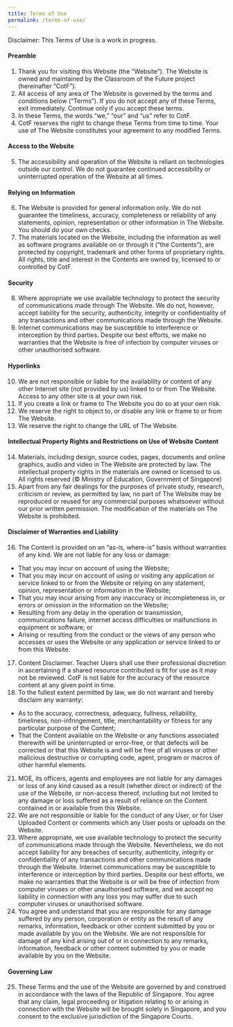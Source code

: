 ```yaml
---
title: Terms of Use
permalink: /terms-of-use/
---
```

Disclaimer: This Terms of Use is a work in progress.
#### **Preamble**
1.  Thank you for visiting this Website (the "Website”). The Website is owned and maintained by the Classroom of the Future project (hereinafter “CotF”).
2.  All access of any area of The Website is governed by the terms and conditions below (“Terms”). If you do not accept any of these Terms, exit immediately. Continue only if you accept these terms.
3.  In these Terms, the words “we,” “our” and “us” refer to CotF.
4.  CotF reserves the right to change these Terms from time to time. Your use of The Website constitutes your agreement to any modified Terms.

#### **Access to the Website**

5. The accessibility and operation of the Website is reliant on technologies outside our control. We do not guarantee continued accessibility or uninterrupted operation of the Website at all times.

#### **Relying on Information**

6.  The Website is provided for general information only. We do not guarantee the timeliness, accuracy, completeness or reliability of any statements, opinion, representation or other information in The Website. You should do your own checks.
7.  The materials located on the Website, including the information as well as software programs available on or through it (“the Contents”), are protected by copyright, trademark and other forms of proprietary rights. All rights, title and interest in the Contents are owned by, licensed to or controlled by CotF.

#### **Security**

8.  Where appropriate we use available technology to protect the security of communications made through The Website. We do not, however, accept liability for the security, authenticity, integrity or confidentiality of any transactions and other communications made through the Website.
9.  Internet communications may be susceptible to interference or interception by third parties. Despite our best efforts, we make no warranties that the Website is free of infection by computer viruses or other unauthorised software.

#### **Hyperlinks**

10.  We are not responsible or liable for the availability or content of any other Internet site (not provided by us) linked to or from The Website. Access to any other site is at your own risk.
11.  If you create a link or frame to The Website you do so at your own risk.
12.  We reserve the right to object to, or disable any link or frame to or from The Website.
13.  We reserve the right to change the URL of The Website.

#### **Intellectual Property Rights and Restrictions on Use of Website Content**

14.  Materials, including design, source codes, pages, documents and online graphics, audio and video in The Website are protected by law. The intellectual property rights in the materials are owned or licensed to us. All rights reserved (© Ministry of Education, Government of Singapore)
15.  Apart from any fair dealings for the purposes of private study, research, criticism or review, as permitted by law, no part of The Website may be reproduced or reused for any commercial purposes whatsoever without our prior written permission. The modification of the materials on The Website is prohibited.

#### **Disclaimer of Warranties and Liability**

16.  The Content is provided on an “as-is, where-is” basis without warranties of any kind. We are not liable for any loss or damage:
* That you may incur on account of using the Website;
*   That you may incur on account of using or visiting any application or service linked to or from the Website or relying on any statement, opinion, representation or information in the Website;
*   That you may incur arising from any inaccuracy or incompleteness in, or errors or omission in the information on the Website;
*   Resulting from any delay in the operation or transmission, communications failure, internet access difficulties or malfunctions in equipment or software; or
*   Arising or resulting from the conduct or the views of any person who accesses or uses the Website or any application or service linked to or from this Website.
17.  Content Disclaimer. Teacher Users shall use their professional discretion in ascertaining if a shared resource contributed is fit for use as it may not be reviewed. CotF is not liable for the accuracy of the resource content at any given point in time.
18.  To the fullest extent permitted by law, we do not warrant and hereby disclaim any warranty:
* As to the accuracy, correctness, adequacy, fullness, reliability, timeliness, non-infringement, title, merchantability or fitness for any particular purpose of the Content;
* That the Content available on the Website or any functions associated therewith will be uninterrupted or error-free, or that defects will be corrected or that this Website is and will be free of all viruses or other malicious destructive or corrupting code, agent, program or macros of other harmful elements.
21.  MOE, its officers, agents and employees are not liable for any damages or loss of any kind caused as a result (whether direct or indirect) of the use of the Website, or non-access thereof, including but not limited to any damage or loss suffered as a result of reliance on the Content contained in or available from this Website.
22.  We are not responsible or liable for the conduct of any User, or for User Uploaded Content or comments which any User posts or uploads on the Website.
23.  Where appropriate, we use available technology to protect the security of communications made through the Website. Nevertheless, we do not accept liability for any breaches of security, authenticity, integrity or confidentiality of any transactions and other communications made through the Website. Internet communications may be susceptible to interference or interception by third parties. Despite our best efforts, we make no warranties that the Website is or will be free of infection from computer viruses or other unauthorised software, and we accept no liability in connection with any loss you may suffer due to such computer viruses or unauthorised software.
24.  You agree and understand that you are responsible for any damage suffered by any person, corporation or entity as the result of any remarks, information, feedback or other content submitted by you or made available by you on the Website. We are not responsible for damage of any kind arising out of or in connection to any remarks, information, feedback or other content submitted by you or made available by you on the Website.

#### **Governing Law**

25.  These Terms and the use of the Website are governed by and construed in accordance with the laws of the Republic of Singapore. You agree that any claim, legal proceeding or litigation relating to or arising in connection with the Website will be brought solely in Singapore, and you consent to the exclusive jurisdiction of the Singapore Courts.